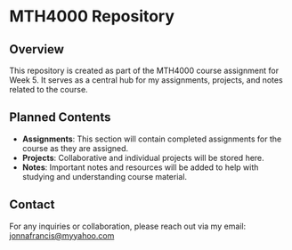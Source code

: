 # MTH4000 Repository

## Overview
This repository is created as part of the MTH4000 course assignment for Week 5. It serves as a central hub for my assignments, projects, and notes related to the course.

## Planned Contents
- **Assignments**: This section will contain completed assignments for the course as they are assigned.
- **Projects**: Collaborative and individual projects will be stored here.
- **Notes**: Important notes and resources will be added to help with studying and understanding course material.

## Contact
For any inquiries or collaboration, please reach out via my email: jonnafrancis@myyahoo.com

